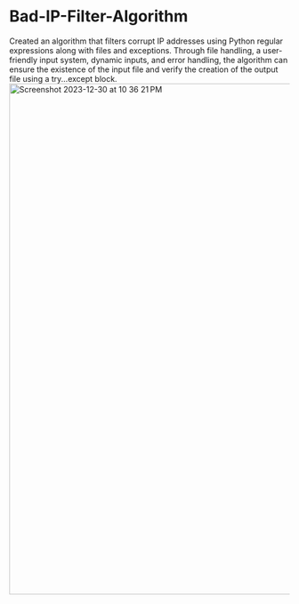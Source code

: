 # Bad-IP-Filter-Algorithm
Created an algorithm that filters corrupt IP addresses using Python regular expressions along with files and exceptions. 
Through file handling, a user-friendly input system, dynamic inputs, and error handling, the algorithm can ensure the existence of the input file and verify the creation of the output file using a try...except block.
<img width="919" alt="Screenshot 2023-12-30 at 10 36 21 PM" src="https://github.com/tunmiseeboda/Bad-IP-Filter-Algorithm/assets/138678066/0ea6c54a-2726-4c83-8275-df82bf1ffa56">
